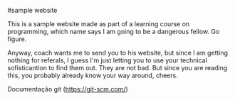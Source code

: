 #sample website

This is a sample website made as part of a learning course on programming, which name says I am going to be a dangerous fellow. Go figure.

Anyway, coach wants me to send you to his website, but since I am getting nothing for referals, I guess I'm just letting you to use your technical sofisticantion to find them out. They are not bad. But since you are reading this, you probably already know your way around, cheers.

Documentação git (https://git-scm.com/)
